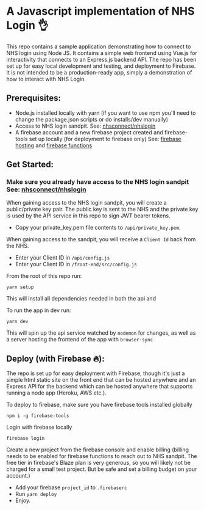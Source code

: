 # A Javascript implementation of NHS Login 👌
This repo contains a sample application demonstrating how to connect to NHS login using Node JS.
It contains a simple web frontend using Vue.js for interactivity that connects to an Express.js
backend API. The repo has been set up for easy local development and testing, and deployment to Firebase.
It is not intended to be a production-ready app, simply a demonstration of how to interact with NHS Login.

## Prerequisites:

 - Node.js installed locally with yarn (if you want to use npm you'll need to change the package.json scripts or do installs/dev manually)
 - Access to NHS login sandpit. See: [nhsconnect/nhslogin](https://github.com/nhsconnect/nhslogin#how-do-i-integrate-to-the-sandpit)
 - A firebase account and a new firebase project created and firebase-tools set up locally (for deployment to firebase only)
 See: [firebase hosting](https://firebase.google.com/docs/hosting/quickstart)
 and [firebase functions](https://firebase.google.com/docs/functions/get-started)

## Get Started:

### Make sure you already have access to the NHS login sandpit See: [nhsconnect/nhslogin](https://github.com/nhsconnect/nhslogin#how-do-i-integrate-to-the-sandpit)
When gaining access to the NHS login sandpit, you will create a public/private key pair. The public key is sent
to the NHS and the private key is used by the API service in this repo to sign JWT bearer tokens.

- Copy your private_key.pem file contents to `/api/private_key.pem`.

When gaining access to the sandpit, you will receive a `Client Id` back from the NHS.

- Enter your Client ID in `/api/config.js`
- Enter your Client ID in `/front-end/src/config.js`

From the root of this repo run:

```
yarn setup
```

This will install all dependencies needed in both the api and

To run the app in dev run:

```
yarn dev
```

This will spin up the api service watched by `nodemon` for changes, as well as a server hosting the frontend
of the app with `browser-sync`

## Deploy (with Firebase 🔥):
The repo is set up for easy deployment with Firebase, though it's just a simple html static site on the
front end that can be hosted anywhere and an Express API for the backend which can be hosted anywhere
that supports running a node app (Heroku, AWS etc.).

To deploy to firebase, make sure you have firebase tools installed globally

```
npm i -g firebase-tools
```

Login with firebase locally

```
firebase login
```

Create a new project from the firebase console and enable billing (billing needs to be enabled for
firebase functions to reach out to NHS sandpit. The free tier in firebase's Blaze plan is very generous, so
you will likely not be charged for a small test project. But be safe and set a billing budget on your account.)

 - Add your firebase `project_id` to `.firebaserc`
 - Run `yarn deploy`
 - Enjoy.
